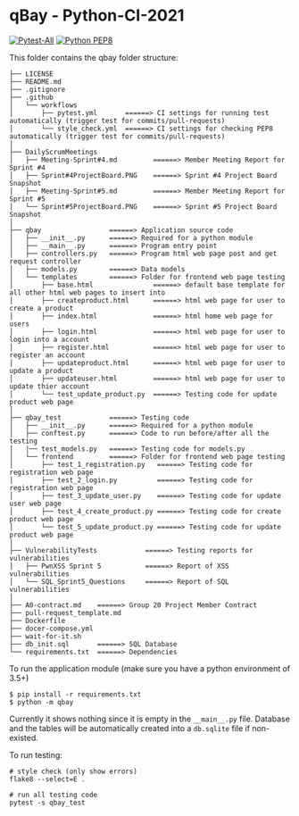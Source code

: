 # qBay - Python-CI-2021

[![Pytest-All](https://github.com/CISC-CMPE-327/Python-CI-2021/actions/workflows/pytest.yml/badge.svg)](https://github.com/KarlDorogy/Cisc-327-Course-Project-Group-20/actions/workflows/pytest.yml)
[![Python PEP8](https://github.com/CISC-CMPE-327/Python-CI-2021/actions/workflows/style_check.yml/badge.svg)](https://github.com/KarlDorogy/Cisc-327-Course-Project-Group-20/actions/workflows/style_check.yml)

This folder contains the qbay folder structure:

```
├── LICENSE
├── README.md
├── .gitignore
├── .github
│   └── workflows
│       ├── pytest.yml       ======> CI settings for running test automatically (trigger test for commits/pull-requests)
│       └── style_check.yml  ======> CI settings for checking PEP8 automatically (trigger test for commits/pull-requests)
│ 
├── DailyScrumMeetings
│   ├── Meeting-Sprint#4.md         ======> Member Meeting Report for Sprint #4
│   ├── Sprint#4ProjectBoard.PNG    ======> Sprint #4 Project Board Snapshot
│   ├── Meeting-Sprint#5.md         ======> Member Meeting Report for Sprint #5
│   └── Sprint#5ProjectBoard.PNG    ======> Sprint #5 Project Board Snapshot
│ 
├── qbay                 ======> Application source code
│   ├── __init__.py      ======> Required for a python module
│   ├── __main__.py      ======> Program entry point
│   ├── controllers.py   ======> Program html web page post and get request controller
│   ├── models.py        ======> Data models
│   └── templates        ======> Folder for frontend web page testing
│       ├── base.html               ======> default base template for all other html web pages to insert into
│       ├── createproduct.html      ======> html web page for user to create a product
│       ├── index.html              ======> html home web page for users
│       ├── login.html              ======> html web page for user to login into a account
│       ├── register.html           ======> html web page for user to register an account 
│       ├── updateproduct.html      ======> html web page for user to update a product
│       ├── updateuser.html         ======> html web page for user to update thier account
│       └── test_update_product.py  ======> Testing code for update product web page
│
├── qbay_test            ======> Testing code
│   ├── __init__.py      ======> Required for a python module
│   ├── conftest.py      ======> Code to run before/after all the testing
│   |── test_models.py   ======> Testing code for models.py
│   └── frontend         ======> Folder for frontend web page testing
│       ├── test_1_registration.py   ======> Testing code for registration web page
│       ├── test_2_login.py          ======> Testing code for registration web page
│       ├── test_3_update_user.py    ======> Testing code for update user web page
│       ├── test_4_create_product.py ======> Testing code for create product web page
│       └── test_5_update_product.py ======> Testing code for update product web page
│
├── VulnerabilityTests            ======> Testing reports for vulnerabilities
│   ├── PwnXSS Sprint 5           ======> Report of XSS vulnerabilities
│   └── SQL_Sprint5_Questions     ======> Report of SQL vulnerabilities
│
├── A0-contract.md    ======> Group 20 Project Member Contract
├── pull-request_template.md 
├── Dockerfile       
├── docer-compose.yml
├── wait-for-it.sh
├── db_init.sql       ======> SQL Database
└── requirements.txt  ======> Dependencies
```

To run the application module (make sure you have a python environment of 3.5+)

```
$ pip install -r requirements.txt
$ python -m qbay
```

Currently it shows nothing since it is empty in the `__main__.py` file.
Database and the tables will be automatically created into a `db.sqlite` file if non-existed.

To run testing:

```
# style check (only show errors)
flake8 --select=E .  

# run all testing code 
pytest -s qbay_test

```